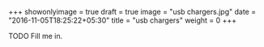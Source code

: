 +++
showonlyimage = true
draft = true
image = "usb chargers.jpg"
date = "2016-11-05T18:25:22+05:30"
title = "usb chargers"
weight = 0
+++

TODO Fill me in.

